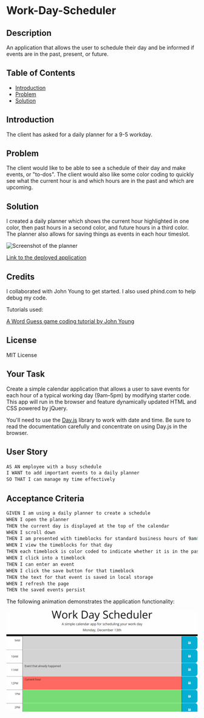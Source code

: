 # Work-Day-Scheduler

## Description

An application that allows the user to schedule their day and be informed if events are in the past, present, or future.

## Table of Contents

- [Introduction](#introduction)
- [Problem](#problem)
- [Solution](#solution)

## Introduction

The client has asked for a daily planner for a 9-5 workday.

## Problem

The client would like to be able to see a schedule of their day and make events, or "to-dos". The client would also like some color coding to quickly see what the current hour is and which hours are in the past and which are upcoming.

## Solution

I created a daily planner which shows the current hour highlighted in one color, then past hours in a second color, and future hours in a third color. The planner also allows for saving things as events in each hour timeslot.

![Screenshot of the planner](./assets/screenshot.png)

[Link to the deployed application](https://ktetsuyama.github.io/Code_Quiz/)

## Credits

I collaborated with John Young to get started. I also used phind.com to help debug my code.

Tutorials used:

[A Word Guess game coding tutorial by John Young](https://www.loom.com/share/29b038373f6243b6ad7a1883c6e0d0ee)

## License

MIT License

## Your Task

Create a simple calendar application that allows a user to save events for each hour of a typical working day (9am&ndash;5pm) by modifying starter code. This app will run in the browser and feature dynamically updated HTML and CSS powered by jQuery.

You'll need to use the [Day.js](https://day.js.org/en/) library to work with date and time. Be sure to read the documentation carefully and concentrate on using Day.js in the browser.

## User Story

```md
AS AN employee with a busy schedule
I WANT to add important events to a daily planner
SO THAT I can manage my time effectively
```

## Acceptance Criteria

```md
GIVEN I am using a daily planner to create a schedule
WHEN I open the planner
THEN the current day is displayed at the top of the calendar
WHEN I scroll down
THEN I am presented with timeblocks for standard business hours of 9am&ndash;5pm
WHEN I view the timeblocks for that day
THEN each timeblock is color coded to indicate whether it is in the past, present, or future
WHEN I click into a timeblock
THEN I can enter an event
WHEN I click the save button for that timeblock
THEN the text for that event is saved in local storage
WHEN I refresh the page
THEN the saved events persist
```

The following animation demonstrates the application functionality:

<!-- @TODO: create ticket to review/update image) -->

![A user clicks on slots on the color-coded calendar and edits the events.](./Assets/05-third-party-apis-homework-demo.gif)
